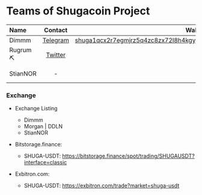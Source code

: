 # Teams of Shugacoin Project

| Name | Contact | Wallet Address | Role
| :---           |     :---:                          |          ---: |   ---: |
| Dimmm          | [Telegram](https://t.me/enmaskaw2) | [shuga1qcx2r7egmjrz5q4zc8zx72l8h4kgypwjsdd0zwt](https://1explorer.shugacoin.org/address/shuga1qcx2r7egmjrz5q4zc8zx72l8h4kgypwjsdd0zwt)    | Developer
| Rugrum⛏ | [Twitter](https://twitter.com/rageagainstm) | - | Community Manager
| StianNOR | - | - | Community Manager

### Exchange
  - Exchange Listing
    * Dimmm
    * Morgan | DDLN
    * StianNOR
   
    
  - Bitstorage.finance:
    * SHUGA-USDT: https://bitstorage.finance/spot/trading/SHUGAUSDT?interface=classic
   
  - Exbitron.com:
    * SHUGA-USDT: https://exbitron.com/trade?market=shuga-usdt

